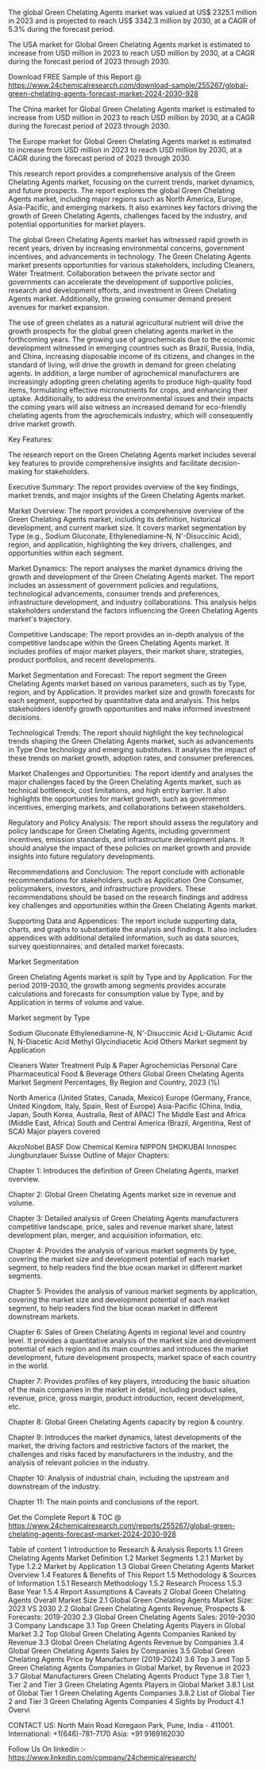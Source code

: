 The global Green Chelating Agents market was valued at US$ 2325.1 million in 2023 and is projected to reach US$ 3342.3 million by 2030, at a CAGR of 5.3% during the forecast period.

The USA market for Global Green Chelating Agents market is estimated to increase from USD million in 2023 to reach USD million by 2030, at a CAGR during the forecast period of 2023 through 2030.

Download FREE Sample of this Report @ https://www.24chemicalresearch.com/download-sample/255267/global-green-chelating-agents-forecast-market-2024-2030-928

The China market for Global Green Chelating Agents market is estimated to increase from USD million in 2023 to reach USD million by 2030, at a CAGR during the forecast period of 2023 through 2030.

The Europe market for Global Green Chelating Agents market is estimated to increase from USD million in 2023 to reach USD million by 2030, at a CAGR during the forecast period of 2023 through 2030.

This research report provides a comprehensive analysis of the Green Chelating Agents market, focusing on the current trends, market dynamics, and future prospects. The report explores the global Green Chelating Agents market, including major regions such as North America, Europe, Asia-Pacific, and emerging markets. It also examines key factors driving the growth of Green Chelating Agents, challenges faced by the industry, and potential opportunities for market players.

The global Green Chelating Agents market has witnessed rapid growth in recent years, driven by increasing environmental concerns, government incentives, and advancements in technology. The Green Chelating Agents market presents opportunities for various stakeholders, including Cleaners, Water Treatment. Collaboration between the private sector and governments can accelerate the development of supportive policies, research and development efforts, and investment in Green Chelating Agents market. Additionally, the growing consumer demand present avenues for market expansion.

The use of green chelates as a natural agricultural nutrient will drive the growth prospects for the global green chelating agents market in the forthcoming years. The growing use of agrochemicals due to the economic development witnessed in emerging countries such as Brazil, Russia, India, and China, increasing disposable income of its citizens, and changes in the standard of living, will drive the growth in demand for green chelating agents. In addition, a large number of agrochemical manufacturers are increasingly adopting green chelating agents to produce high-quality food items, formulating effective micronutrients for crops, and enhancing their uptake. Additionally, to address the environmental issues and their impacts the coming years will also witness an increased demand for eco-friendly chelating agents from the agrochemicals industry, which will consequently drive market growth.

Key Features:

The research report on the Green Chelating Agents market includes several key features to provide comprehensive insights and facilitate decision-making for stakeholders.

Executive Summary: The report provides overview of the key findings, market trends, and major insights of the Green Chelating Agents market.

Market Overview: The report provides a comprehensive overview of the Green Chelating Agents market, including its definition, historical development, and current market size. It covers market segmentation by Type (e.g., Sodium Gluconate, Ethylenediamine-N, N'-Disuccinic Acid), region, and application, highlighting the key drivers, challenges, and opportunities within each segment.

Market Dynamics: The report analyses the market dynamics driving the growth and development of the Green Chelating Agents market. The report includes an assessment of government policies and regulations, technological advancements, consumer trends and preferences, infrastructure development, and industry collaborations. This analysis helps stakeholders understand the factors influencing the Green Chelating Agents market's trajectory.

Competitive Landscape: The report provides an in-depth analysis of the competitive landscape within the Green Chelating Agents market. It includes profiles of major market players, their market share, strategies, product portfolios, and recent developments.

Market Segmentation and Forecast: The report segment the Green Chelating Agents market based on various parameters, such as by Type, region, and by Application. It provides market size and growth forecasts for each segment, supported by quantitative data and analysis. This helps stakeholders identify growth opportunities and make informed investment decisions.

Technological Trends: The report should highlight the key technological trends shaping the Green Chelating Agents market, such as advancements in Type One technology and emerging substitutes. It analyses the impact of these trends on market growth, adoption rates, and consumer preferences.

Market Challenges and Opportunities: The report identify and analyses the major challenges faced by the Green Chelating Agents market, such as technical bottleneck, cost limitations, and high entry barrier. It also highlights the opportunities for market growth, such as government incentives, emerging markets, and collaborations between stakeholders.

Regulatory and Policy Analysis: The report should assess the regulatory and policy landscape for Green Chelating Agents, including government incentives, emission standards, and infrastructure development plans. It should analyse the impact of these policies on market growth and provide insights into future regulatory developments.

Recommendations and Conclusion: The report conclude with actionable recommendations for stakeholders, such as Application One Consumer, policymakers, investors, and infrastructure providers. These recommendations should be based on the research findings and address key challenges and opportunities within the Green Chelating Agents market.

Supporting Data and Appendices: The report include supporting data, charts, and graphs to substantiate the analysis and findings. It also includes appendices with additional detailed information, such as data sources, survey questionnaires, and detailed market forecasts.

Market Segmentation

Green Chelating Agents market is split by Type and by Application. For the period 2019-2030, the growth among segments provides accurate calculations and forecasts for consumption value by Type, and by Application in terms of volume and value.

Market segment by Type

Sodium Gluconate
Ethylenediamine-N, N'-Disuccinic Acid
L-Glutamic Acid N, N-Diacetic Acid
Methyl Glycindiacetic Acid
Others
Market segment by Application

Cleaners
Water Treatment
Pulp & Paper
Agrochemiclas
Personal Care
Pharmaceutical
Food & Beverage
Others
Global Green Chelating Agents Market Segment Percentages, By Region and Country, 2023 (%)

North America (United States, Canada, Mexico)
Europe (Germany, France, United Kingdom, Italy, Spain, Rest of Europe)
Asia-Pacific (China, India, Japan, South Korea, Australia, Rest of APAC)
The Middle East and Africa (Middle East, Africa)
South and Central America (Brazil, Argentina, Rest of SCA)
Major players covered

AkzoNobel
BASF
Dow Chemical
Kemira
NIPPON SHOKUBAI
Innospec
Jungbunzlauer Suisse
Outline of Major Chapters:

Chapter 1: Introduces the definition of Green Chelating Agents, market overview.

Chapter 2: Global Green Chelating Agents market size in revenue and volume.

Chapter 3: Detailed analysis of Green Chelating Agents manufacturers competitive landscape, price, sales and revenue market share, latest development plan, merger, and acquisition information, etc.

Chapter 4: Provides the analysis of various market segments by type, covering the market size and development potential of each market segment, to help readers find the blue ocean market in different market segments.

Chapter 5: Provides the analysis of various market segments by application, covering the market size and development potential of each market segment, to help readers find the blue ocean market in different downstream markets.

Chapter 6: Sales of Green Chelating Agents in regional level and country level. It provides a quantitative analysis of the market size and development potential of each region and its main countries and introduces the market development, future development prospects, market space of each country in the world.

Chapter 7: Provides profiles of key players, introducing the basic situation of the main companies in the market in detail, including product sales, revenue, price, gross margin, product introduction, recent development, etc.

Chapter 8: Global Green Chelating Agents capacity by region & country.

Chapter 9: Introduces the market dynamics, latest developments of the market, the driving factors and restrictive factors of the market, the challenges and risks faced by manufacturers in the industry, and the analysis of relevant policies in the industry.

Chapter 10: Analysis of industrial chain, including the upstream and downstream of the industry.

Chapter 11: The main points and conclusions of the report.

Get the Complete Report & TOC @ https://www.24chemicalresearch.com/reports/255267/global-green-chelating-agents-forecast-market-2024-2030-928

Table of content
1 Introduction to Research & Analysis Reports
1.1 Green Chelating Agents Market Definition
1.2 Market Segments
1.2.1 Market by Type
1.2.2 Market by Application
1.3 Global Green Chelating Agents Market Overview
1.4 Features & Benefits of This Report
1.5 Methodology & Sources of Information
1.5.1 Research Methodology
1.5.2 Research Process
1.5.3 Base Year
1.5.4 Report Assumptions & Caveats
2 Global Green Chelating Agents Overall Market Size
2.1 Global Green Chelating Agents Market Size: 2023 VS 2030
2.2 Global Green Chelating Agents Revenue, Prospects & Forecasts: 2019-2030
2.3 Global Green Chelating Agents Sales: 2019-2030
3 Company Landscape
3.1 Top Green Chelating Agents Players in Global Market
3.2 Top Global Green Chelating Agents Companies Ranked by Revenue
3.3 Global Green Chelating Agents Revenue by Companies
3.4 Global Green Chelating Agents Sales by Companies
3.5 Global Green Chelating Agents Price by Manufacturer (2019-2024)
3.6 Top 3 and Top 5 Green Chelating Agents Companies in Global Market, by Revenue in 2023
3.7 Global Manufacturers Green Chelating Agents Product Type
3.8 Tier 1, Tier 2 and Tier 3 Green Chelating Agents Players in Global Market
3.8.1 List of Global Tier 1 Green Chelating Agents Companies
3.8.2 List of Global Tier 2 and Tier 3 Green Chelating Agents Companies
4 Sights by Product
4.1 Overvi

CONTACT US:
North Main Road Koregaon Park, Pune, India - 411001.
International: +1(646)-781-7170
Asia: +91 9169162030

Follow Us On linkedin :- https://www.linkedin.com/company/24chemicalresearch/
